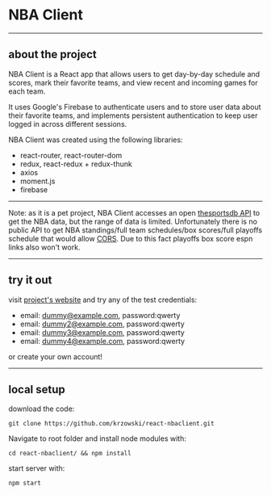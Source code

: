 # NBA Client 

----
## about the project
NBA Client is a React app that allows users to get day-by-day schedule and scores, mark their favorite teams, and view recent and incoming games for each team. 

It uses Google's Firebase to authenticate users and to store user data about their favorite teams, and implements persistent authentication to keep user logged in across different sessions.

NBA Client was created using the following libraries: 

* react-router, react-router-dom
* redux, react-redux + redux-thunk
* axios
* moment.js
* firebase


---
Note: as it is a pet project, NBA Client accesses an open [thesportsdb API](https://www.thesportsdb.com/) to get the NBA data, but the range of data is limited. 
Unfortunately there is no public API to get NBA standings/full team schedules/box scores/full playoffs schedule that would allow [CORS](https://developer.mozilla.org/en-US/docs/Web/HTTP/CORS). Due to this fact playoffs box score espn links also won't work.


---
## try it out
visit [project's website](http://oldakowski.eu/nbaclient/) and try any of the test credentials:

* email: dummy@example.com, password:qwerty
* email: dummy2@example.com, password:qwerty
* email: dummy3@example.com, password:qwerty
* email: dummy4@example.com, password:qwerty

or create your own account!

----
## local setup

download the code:

    git clone https://github.com/krzowski/react-nbaclient.git

Navigate to root folder and install node modules with:

    cd react-nbaclient/ && npm install

start server with:

    npm start
